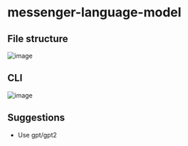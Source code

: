 # messenger-language-model

## File structure

![image](https://user-images.githubusercontent.com/46422752/208238537-d60008c8-e150-4bbd-b13e-8ab6fb799ce9.png)

## CLI
![image](https://user-images.githubusercontent.com/46422752/208242339-55fea332-e8d4-4a27-876f-50f781446eac.png)




## Suggestions
- Use gpt/gpt2

